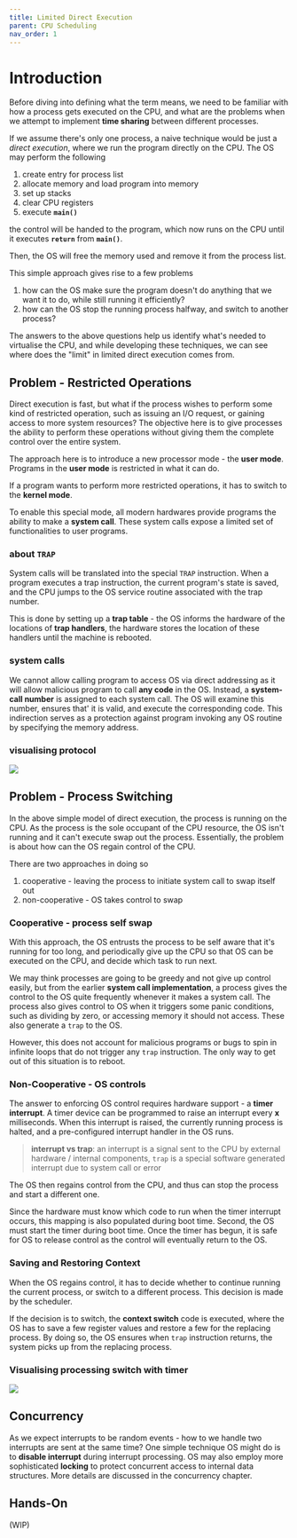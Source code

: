 ```yaml
---
title: Limited Direct Execution
parent: CPU Scheduling
nav_order: 1
---
```

# Introduction
Before diving into defining what the term means, we need to be familiar with how a process gets executed on the CPU, and what are the problems when we attempt to implement **time sharing** between different processes.

If we assume there's only one process, a naive technique would be just a *direct execution*, where we run the program directly on the CPU. The OS may perform the following
1. create entry for process list
2. allocate memory and load program into memory
3. set up stacks
4. clear CPU registers
5. execute **`main()`**

the control will be handed to the program, which now runs on the CPU until it executes **`return`** from **`main()`**.

Then, the OS will free the memory used and remove it from the process list.

This simple approach gives rise to a few problems
1. how can the OS make sure the program doesn't do anything that we want it to do, while still running it efficiently?
2. how can the OS stop the running process halfway, and switch to another process?

The answers to the above questions help us identify what's needed to virtualise the CPU, and while developing these techniques, we can see where does the "limit" in limited direct execution comes from.
## Problem - Restricted Operations
Direct execution is fast, but what if the process wishes to perform some kind of restricted operation, such as issuing an I/O request, or gaining access to more system resources? The objective here is to give processes the ability to perform these operations without giving them the complete control over the entire system.

The approach here is to introduce a new processor mode - the **user mode**. Programs in the **user mode** is restricted in what it can do.

If a program wants to perform more restricted operations, it has to switch to the **kernel mode**.

To enable this special mode, all modern hardwares provide programs the ability to make a **system call**. These system calls expose a limited set of functionalities to user programs.
### about `TRAP`
System calls will be translated into the special `TRAP` instruction. When a program executes a trap instruction, the current program's state is saved, and the CPU jumps to the OS service routine associated with the trap number.

This is done by setting up a **trap table** - the OS informs the hardware of the locations of **trap handlers**, the hardware stores the location of these handlers until the machine is rebooted.
### system calls
We cannot allow calling program to access OS via direct addressing as it will allow malicious program to call **any code** in the OS. Instead, a **system-call number** is assigned to each system call. The OS will examine this number, ensures that' it is valid, and execute the corresponding code. This indirection serves as a protection against program invoking any OS routine by specifying the memory address.
### visualising protocol
![](syscall_trap.png)
## Problem - Process Switching
In the above simple model of direct execution, the process is running on the CPU. As the process is the sole occupant of the CPU resource, the OS isn't running and it can't execute swap out the process. Essentially, the problem is about how can the OS regain control of the CPU.

There are two approaches in doing so
1. cooperative - leaving the process to initiate system call to swap itself out
2. non-cooperative - OS takes control to swap

### Cooperative - process self swap
With this approach, the OS entrusts the process to be self aware that it's running for too long, and periodically give up the CPU so that OS can be executed on the CPU, and decide which task to run next.

We may think processes are going to be greedy and not give up control easily, but from the earlier **system call implementation**, a process gives the control to the OS quite frequently whenever it makes a system call. The process also gives control to OS when it triggers some panic conditions, such as dividing by zero, or accessing memory it should not access. These also generate a `trap` to the OS.

However, this does not account for malicious programs or bugs to spin in infinite loops that do not trigger any `trap` instruction. The only way to get out of this situation is to reboot.
### Non-Cooperative - OS controls
The answer to enforcing OS control requires hardware support - a **timer interrupt**. A timer device can be programmed to raise an interrupt every **x** milliseconds. When this interrupt is raised, the currently running process is halted, and a pre-configured interrupt handler in the OS runs.

> **interrupt vs trap**: an interrupt is a signal sent to the CPU by external hardware / internal components, `trap` is a special software generated interrupt due to system call or error

The OS then regains control from the CPU, and thus can stop the process and start a different one.

Since the hardware must know which code to run when the timer interrupt occurs, this mapping is also populated during boot time. Second, the OS must start the timer during boot time. Once the timer has begun, it is safe for OS to release control as the control will eventually return to the OS.
### Saving and Restoring Context
When the OS regains control, it has to decide whether to continue running the current process, or switch to a different process. This decision is made by the scheduler.

If the decision is to switch, the **context switch** code is executed, where the OS has to save a few register values and restore a few for the replacing process. By doing so, the OS ensures when `trap` instruction returns, the system picks up from the replacing process.
### Visualising processing switch with timer
![](timer_interrupt.png)
## Concurrency
As we expect interrupts to be random events - how to we handle two interrupts are sent at the same time? One simple technique OS might do is to **disable interrupt** during interrupt processing. OS may also employ more sophisticated **locking** to protect concurrent access to internal data structures. More details are discussed in the concurrency chapter.
## Hands-On
(WIP)